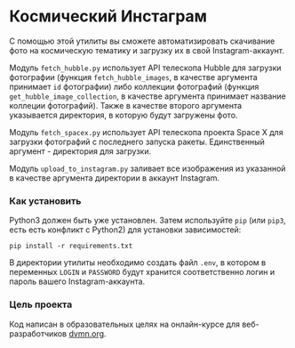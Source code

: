 # Космический Инстаграм

С помощью этой утилиты вы сможете автоматизировать скачивание фото на космическую тематику и загрузку их в свой
Instagram-аккаунт.

Модуль `fetch_hubble.py` использует API телескопа Hubble для загрузки фотографии (функция `fetch_hubble_images`, 
 в качестве аргумента принимает `id` фотографии) либо коллекции фотографий (функция `get_hubble_image_collection`,
 в качестве аргумента принимает название коллеции фотографий). Также в качестве второго аргумента указывается директория, 
 в которую будут загружены фото.
 
Модуль `fetch_spacex.py` использует API телескопа проекта Space X для загрузки фотографий с последнего запуска ракеты.
Единственный аргумент - директория для загрузки.

Модуль `upload_to_instagram.py` заливает все изображения из указанной в качестве аргумента директории в аккаунт Instagram.


### Как установить

Python3 должен быть уже установлен. 
Затем используйте `pip` (или `pip3`, есть есть конфликт с Python2) для установки зависимостей:
```
pip install -r requirements.txt
```
В директории утилиты необходимо создать файл `.env`, в котором в переменных `LOGIN` и `PASSWORD` будут хранится 
соответственно логин и пароль вашего Instagram-аккаунта.

### Цель проекта

Код написан в образовательных целях на онлайн-курсе для веб-разработчиков [dvmn.org](https://dvmn.org/).